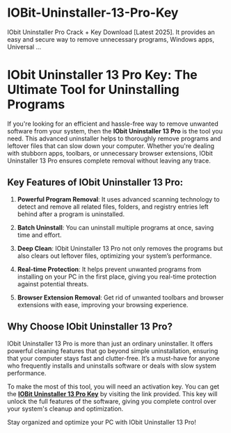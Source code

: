 # IOBit-Uninstaller-13-Pro-Key
IObit Uninstaller Pro Crack + Key Download [Latest 2025]. It provides an easy and secure way to remove unnecessary programs, Windows apps, Universal ...
# IObit Uninstaller 13 Pro Key: The Ultimate Tool for Uninstalling Programs

If you're looking for an efficient and hassle-free way to remove unwanted software from your system, then the **IObit Uninstaller 13 Pro** is the tool you need. This advanced uninstaller helps to thoroughly remove programs and leftover files that can slow down your computer. Whether you're dealing with stubborn apps, toolbars, or unnecessary browser extensions, IObit Uninstaller 13 Pro ensures complete removal without leaving any trace.

## Key Features of IObit Uninstaller 13 Pro:

1. **Powerful Program Removal**: It uses advanced scanning technology to detect and remove all related files, folders, and registry entries left behind after a program is uninstalled.
  
2. **Batch Uninstall**: You can uninstall multiple programs at once, saving time and effort.

3. **Deep Clean**: IObit Uninstaller 13 Pro not only removes the programs but also clears out leftover files, optimizing your system’s performance.

4. **Real-time Protection**: It helps prevent unwanted programs from installing on your PC in the first place, giving you real-time protection against potential threats.

5. **Browser Extension Removal**: Get rid of unwanted toolbars and browser extensions with ease, improving your browsing experience.

## Why Choose IObit Uninstaller 13 Pro?

IObit Uninstaller 13 Pro is more than just an ordinary uninstaller. It offers powerful cleaning features that go beyond simple uninstallation, ensuring that your computer stays fast and clutter-free. It’s a must-have for anyone who frequently installs and uninstalls software or deals with slow system performance.

To make the most of this tool, you will need an activation key. You can get the **[IOBit Uninstaller 13 Pro Key](https://random4keys.com/iobit-uninstaller-13-pro-key/)** by visiting the link provided. This key will unlock the full features of the software, giving you complete control over your system's cleanup and optimization.

Stay organized and optimize your PC with IObit Uninstaller 13 Pro!
